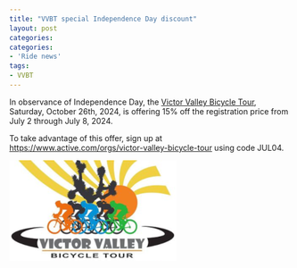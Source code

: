 ```yaml
---
title: "VVBT special Independence Day discount"
layout: post
categories:
categories:
- 'Ride news'
tags:
- VVBT
---
```


In observance of Independence Day, the [Victor Valley Bicycle Tour](http://www.victorvalleybicycletour.com), Saturday, October 26th, 2024, is offering 15% off the registration price from July 2 through July 8, 2024.

To take advantage of this offer, sign up at <https://www.active.com/orgs/victor-valley-bicycle-tour> using code JUL04.

[![Victor Valley Bicycle Tour](/assets/img/2024/vvbt.png "Victor Valley Bicycle Tour")](https://www.active.com/orgs/victor-valley-bicycle-tour)
